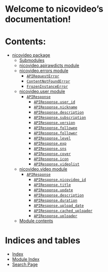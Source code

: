 <!-- nicovideo documentation master file, created by
sphinx-quickstart on Thu Jun 13 13:56:30 2024.
You can adapt this file completely to your liking, but it should at least
contain the root `toctree` directive. -->

# Welcome to nicovideo’s documentation!

# Contents:

* [nicovideo package](nicovideo.md)
  * [Submodules](nicovideo.md#submodules)
  * [nicovideo.apirawdicts module](nicovideo.md#module-nicovideo.apirawdicts)
  * [nicovideo.errors module](nicovideo.md#module-nicovideo.errors)
    * [`APIRequestError`](nicovideo.md#nicovideo.errors.APIRequestError)
    * [`ContentNotFoundError`](nicovideo.md#nicovideo.errors.ContentNotFoundError)
    * [`FrozenInstanceError`](nicovideo.md#nicovideo.errors.FrozenInstanceError)
  * [nicovideo.user module](nicovideo.md#module-nicovideo.user)
    * [`APIResponse`](nicovideo.md#nicovideo.user.APIResponse)
      * [`APIResponse.user_id`](nicovideo.md#nicovideo.user.APIResponse.user_id)
      * [`APIResponse.nickname`](nicovideo.md#nicovideo.user.APIResponse.nickname)
      * [`APIResponse.description`](nicovideo.md#nicovideo.user.APIResponse.description)
      * [`APIResponse.subscription`](nicovideo.md#nicovideo.user.APIResponse.subscription)
      * [`APIResponse.version`](nicovideo.md#nicovideo.user.APIResponse.version)
      * [`APIResponse.followee`](nicovideo.md#nicovideo.user.APIResponse.followee)
      * [`APIResponse.follower`](nicovideo.md#nicovideo.user.APIResponse.follower)
      * [`APIResponse.level`](nicovideo.md#nicovideo.user.APIResponse.level)
      * [`APIResponse.exp`](nicovideo.md#nicovideo.user.APIResponse.exp)
      * [`APIResponse.sns`](nicovideo.md#nicovideo.user.APIResponse.sns)
      * [`APIResponse.cover`](nicovideo.md#nicovideo.user.APIResponse.cover)
      * [`APIResponse.icon`](nicovideo.md#nicovideo.user.APIResponse.icon)
      * [`APIResponse.videolist`](nicovideo.md#nicovideo.user.APIResponse.videolist)
  * [nicovideo.video module](nicovideo.md#module-nicovideo.video)
    * [`APIResponse`](nicovideo.md#nicovideo.video.APIResponse)
      * [`APIResponse.nicovideo_id`](nicovideo.md#nicovideo.video.APIResponse.nicovideo_id)
      * [`APIResponse.title`](nicovideo.md#nicovideo.video.APIResponse.title)
      * [`APIResponse.update`](nicovideo.md#nicovideo.video.APIResponse.update)
      * [`APIResponse.description`](nicovideo.md#nicovideo.video.APIResponse.description)
      * [`APIResponse.duration`](nicovideo.md#nicovideo.video.APIResponse.duration)
      * [`APIResponse.upload_date`](nicovideo.md#nicovideo.video.APIResponse.upload_date)
      * [`APIResponse.cached_uploader`](nicovideo.md#nicovideo.video.APIResponse.cached_uploader)
      * [`APIResponse.uploader`](nicovideo.md#nicovideo.video.APIResponse.uploader)
  * [Module contents](nicovideo.md#module-nicovideo)

# Indices and tables

* [Index](genindex.md)
* [Module Index](py-modindex.md)
* [Search Page](search.md)
